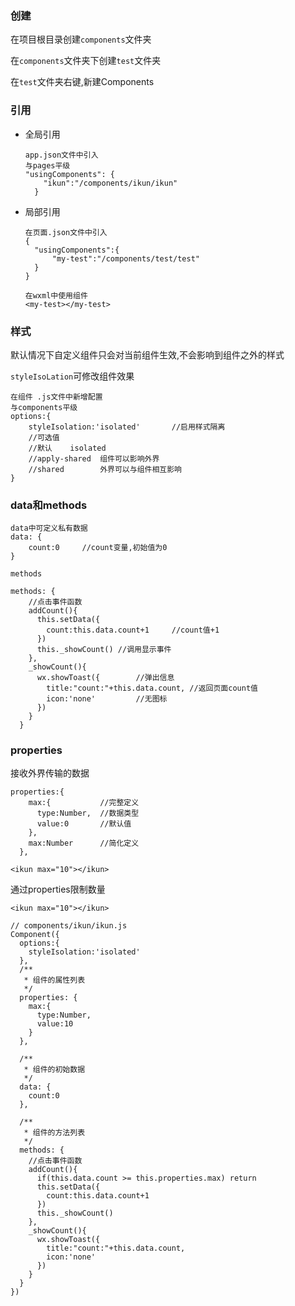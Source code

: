 ### 创建

在项目根目录创建`components`文件夹

在`components`文件夹下创建`test`文件夹

在`test`文件夹右键,新建Components

### 引用

- 全局引用

  ```
  app.json文件中引入
  与pages平级
  "usingComponents": {
      "ikun":"/components/ikun/ikun"
    }
  ```

  

- 局部引用

  ```
  在页面.json文件中引入
  {
  	"usingComponents":{
  		"my-test":"/components/test/test"
  	}
  }
  
  在wxml中使用组件
  <my-test></my-test>
  
  ```

  

### 样式

默认情况下自定义组件只会对当前组件生效,不会影响到组件之外的样式

`styleIsoLation`可修改组件效果

```
在组件 .js文件中新增配置
与components平级
options:{
    styleIsolation:'isolated'		//启用样式隔离
    //可选值
    //默认	isolated
    //apply-shared	组件可以影响外界
    //shared		外界可以与组件相互影响
}
```



### data和methods

```
data中可定义私有数据
data: {
    count:0		//count变量,初始值为0
}

methods

methods: {
    //点击事件函数
    addCount(){
      this.setData({
        count:this.data.count+1		//count值+1
      })
      this._showCount()	//调用显示事件
    },
    _showCount(){
      wx.showToast({		//弹出信息
        title:"count:"+this.data.count,	//返回页面count值
        icon:'none'			//无图标
      })
    }
  }
```



### properties

接收外界传输的数据

```
properties:{
    max:{			//完整定义
      type:Number,	//数据类型
      value:0		//默认值
    },
    max:Number		//简化定义
  },
  
<ikun max="10"></ikun>
```

通过properties限制数量

```
<ikun max="10"></ikun>

// components/ikun/ikun.js
Component({
  options:{
    styleIsolation:'isolated'
  },
  /**
   * 组件的属性列表
   */
  properties: {
    max:{
      type:Number,
      value:10
    }
  },

  /**
   * 组件的初始数据
   */
  data: {
    count:0
  },

  /**
   * 组件的方法列表
   */
  methods: {
    //点击事件函数
    addCount(){
      if(this.data.count >= this.properties.max) return
      this.setData({
        count:this.data.count+1
      })
      this._showCount()
    },
    _showCount(){
      wx.showToast({
        title:"count:"+this.data.count,
        icon:'none'
      })
    }
  }
})

```

